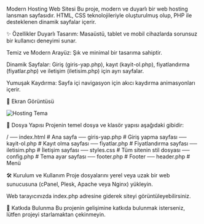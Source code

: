 Modern Hosting Web Sitesi
Bu proje, modern ve duyarlı bir web hosting lansman sayfasıdır. HTML, CSS teknolojileriyle oluşturulmuş olup, PHP ile desteklenen dinamik sayfalar içerir.

✨ Özellikler
Duyarlı Tasarım: Masaüstü, tablet ve mobil cihazlarda sorunsuz bir kullanıcı deneyimi sunar.

Temiz ve Modern Arayüz: Şık ve minimal bir tasarıma sahiptir.

Dinamik Sayfalar: Giriş (giris-yap.php), kayıt (kayit-ol.php), fiyatlandırma (fiyatlar.php) ve iletişim (iletisim.php) için ayrı sayfalar.

Yumuşak Kaydırma: Sayfa içi navigasyon için akıcı kaydırma animasyonları içerir.

🚀 Ekran Görüntüsü

![Hosting Tema](https://i.hizliresim.com/1d93a19.png)

📁 Dosya Yapısı
Projenin temel dosya ve klasör yapısı aşağıdaki gibidir:

/
── index.html        # Ana sayfa
── giris-yap.php     # Giriş yapma sayfası
── kayit-ol.php      # Kayıt olma sayfası
── fiyatlar.php      # Fiyatlandırma sayfası
── iletisim.php      # İletişim sayfası
── styles.css        # Tüm sitenin stil dosyası
── config.php        # Tema ayar sayfası
── footer.php        # Footer
── header.php        # Menü

🛠️ Kurulum ve Kullanım
Proje dosyalarını yerel veya uzak bir web sunucusuna (cPanel, Plesk, Apache veya Nginx) yükleyin.

Web tarayıcınızda index.php adresine giderek siteyi görüntüleyebilirsiniz.

🤝 Katkıda Bulunma
Bu projenin gelişimine katkıda bulunmak isterseniz, lütfen projeyi starlamaktan çekinmeyin.
